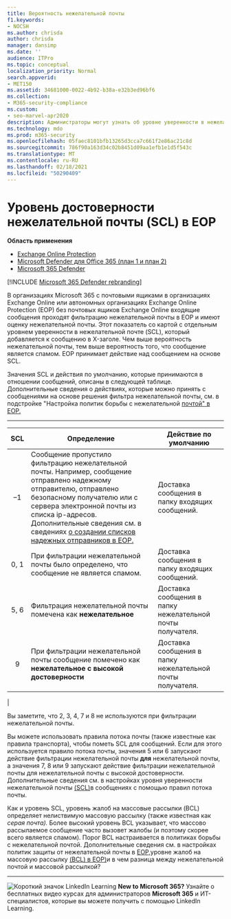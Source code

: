 ```yaml
---
title: Вероятность нежелательной почты
f1.keywords:
- NOCSH
ms.author: chrisda
author: chrisda
manager: dansimp
ms.date: ''
audience: ITPro
ms.topic: conceptual
localization_priority: Normal
search.appverid:
- MET150
ms.assetid: 34681000-0022-4b92-b38a-e32b3ed96bf6
ms.collection:
- M365-security-compliance
ms.custom:
- seo-marvel-apr2020
description: Администраторы могут узнать об уровне уверенности в нежелательной почте (SCL), применяемом к сообщениям в Exchange Online Protection (EOP).
ms.technology: mdo
ms.prod: m365-security
ms.openlocfilehash: 05faec8101bfb13265d3cca7c661f2e86ac21c8d
ms.sourcegitcommit: 786f90a163d34c02b8451d09aa1efb1e1d5f543c
ms.translationtype: MT
ms.contentlocale: ru-RU
ms.lasthandoff: 02/18/2021
ms.locfileid: "50290409"
---
```

# <a name="spam-confidence-level-scl-in-eop"></a>Уровень достоверности нежелательной почты (SCL) в EOP

**Область применения**
- [Exchange Online Protection](exchange-online-protection-overview.md)
- [Microsoft Defender для Office 365 (план 1 и план 2)](office-365-atp.md)
- [Microsoft 365 Defender](../mtp/microsoft-threat-protection.md)

[!INCLUDE [Microsoft 365 Defender rebranding](../includes/microsoft-defender-for-office.md)]

В организациях Microsoft 365 с почтовыми ящиками в организациях Exchange Online или автономных организациях Exchange Online Protection (EOP) без почтовых ящиков Exchange Online входящие сообщения проходят фильтрацию нежелательной почты в EOP и имеют оценку нежелательной почты. Этот показатель со картой с отдельным уровнем уверенности в нежелательной почте (SCL), который добавляется к сообщению в X-заголе. Чем выше вероятность нежелательной почты, тем выше вероятность того, что сообщение является спамом. EOP принимает действие над сообщением на основе SCL.

Значения SCL и действия по умолчанию, которые принимаются в отношении сообщений, описаны в следующей таблице. Дополнительные сведения о действиях, которые можно принять с сообщениями на основе решения фильтра нежелательной почты, см. в подстройке "Настройка политик борьбы с нежелательной [почтой" в EOP.](configure-your-spam-filter-policies.md)

****

|SCL|Определение|Действие по умолчанию|
|:---:|---|---|
|–1|Сообщение пропустило фильтрацию нежелательной почты. Например, сообщение отправлено надежному отправителю, отправлено безопасному получателю или с сервера электронной почты из списка ip-адресов. Дополнительные сведения см. в сведениях [о создании списков надежных отправников в EOP.](create-safe-sender-lists-in-office-365.md)|Доставка сообщения в папку входящих сообщений.|
|0, 1|При фильтрации нежелательной почты было определено, что сообщение не является спамом.|Доставка сообщения в папку входящих сообщений.|
|5, 6|Фильтрация нежелательной почты помечена как **нежелательное**|Доставка сообщения в папку нежелательной почты получателя.|
|9 |При фильтрации нежелательной почты сообщение помечено как **нежелательное с высокой достоверности**|Доставка сообщения в папку нежелательной почты получателя.|
|

Вы заметите, что 2, 3, 4, 7 и 8 не используются при фильтрации нежелательной почты.

Вы можете использовать правила потока почты (также известные как правила транспорта), чтобы пометь SCL для сообщений. Если для этого используется правило потока почты, значения 5 или 6 запускают действие фильтрации нежелательной почты **для** нежелательной почты, а значения 7, 8 или 9 запускают действие фильтрации нежелательной почты для нежелательной почты с высокой достоверности.  Дополнительные сведения см. в настройках уровня уверенности нежелательной почты [(SCL)](use-mail-flow-rules-to-set-the-spam-confidence-level-scl-in-messages.md)в сообщениях с помощью правил потока почты.

Как и уровень SCL, уровень жалоб на массовые рассылки (BCL) определяет нелиствимую массовую рассылку (также известная как _серая почта)._ Более высокий уровень BCL указывает, что массово рассылаемое сообщение часто вызовет жалобы (и поэтому скорее всего является спамом). Порог BCL настраивается в политиках борьбы с нежелательной почтой. Дополнительные сведения см. в настройках политик защиты от нежелательной почты в [EOP,](configure-your-spam-filter-policies.md)уровне жалоб на массовую рассылку [(BCL) в EOP)](bulk-complaint-level-values.md)и в чем разница между нежелательной почтой и массовой рассылкой? [](what-s-the-difference-between-junk-email-and-bulk-email.md)

****

![Короткий значок LinkedIn Learning ](../../media/eac8a413-9498-4220-8544-1e37d1aaea13.png) **New to Microsoft 365?** Узнайте о бесплатных видео курсах для администраторов **Microsoft 365** и ИТ-специалистов, которые вы можете получить с помощью LinkedIn Learning.

